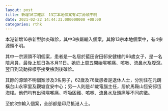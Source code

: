 ```yaml
---
layout: post
title: 新增16宗確診　13宗本地個案有4宗源頭不明
date: 2021-02-22 14:44:31.000000000 +08:00
categories: rthk
---
```


本港新增16宗新型肺炎確診，其中3宗屬輸入個案，其餘13宗本地個案中，有4宗源頭不明。

其中一宗源頭不明個案，患者是一名居於藍田安田邨安健樓的66歲女子，是一名陪月員，最後上班日為本月11日。她於上周五開始喉嚨痛、咳嗽、流鼻水及腹瀉。翌日到流動採樣亭接受檢測後確診。

其餘的源頭不明個案涉及3名男子，62歲及76歲患者是退休人士，分別住在元朗橫台山永寧里及觀塘宜安中心；另一人則是41歲電腦主任，居於馬鞍山恆安邨恆海樓。他們均有出現喉嚨痛、呼吸困難、咳嗽、流鼻水及頭痛等不同病徵。

至於3宗輸入個案，全部都是印尼抵港人士。
